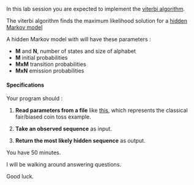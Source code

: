 In this lab session you are expected to implement the [viterbi algorithm](https://en.wikipedia.org/wiki/Viterbi_algorithm).

The viterbi algorithm finds the maximum likelihood solution for a [hidden Markov model](https://en.wikipedia.org/wiki/Hidden_Markov_model)

A hidden Markov model with will have these parameters  :
  * **M** and **N**, number of states and size of alphabet
  * **M** initial probabilities
  * **MxM** transition probabilities
  * **MxN** emission probabilities

#### Specifications
Your program should :

  1. **Read parameters from a file** like [this](sample_parameters.dat), which represents the classical fair/biased coin toss example.

  2. **Take an observed sequence** as input.

  3. **Return the most likely hidden sequence** as output.

You have 50 minutes.

I will be walking around answering questions.

Good luck.
